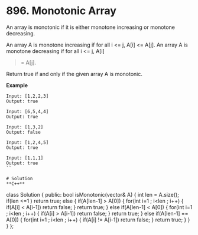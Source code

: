 # 896. Monotonic Array
An array is monotonic if it is either monotone increasing or monotone decreasing.

An array A is monotone increasing if for all i <= j, A[i] <= A[j].  An array A is monotone decreasing if for all i <= j, A[i]
>= A[j].

Return true if and only if the given array A is monotonic.

**Example**
```
Input: [1,2,2,3]
Output: true

Input: [6,5,4,4]
Output: true

Input: [1,3,2]
Output: false

Input: [1,2,4,5]
Output: true

Input: [1,1,1]
Output: true
``

# Solution
**C++**
```
class Solution {
public:
    bool isMonotonic(vector<int>& A) {
        int len = A.size();
        if(len <=1 )
            return true;
        else
        {
            if(A[len-1] > A[0])
            {
                for(int i=1 ; i<len ; i++)
                {
                    if(A[i] < A[i-1])
                        return false;
                }
                return true;
            }
            else if(A[len-1] < A[0])
            {
                for(int i=1 ; i<len ; i++)
                {
                    if(A[i] > A[i-1])
                        return false;
                }
                return true;
            }
            else if(A[len-1] == A[0])
            {
                for(int i=1 ; i<len ; i++)
                {
                    if(A[i] != A[i-1])
                        return false;
                }
                return true;
            }
        }
    }
};
```
